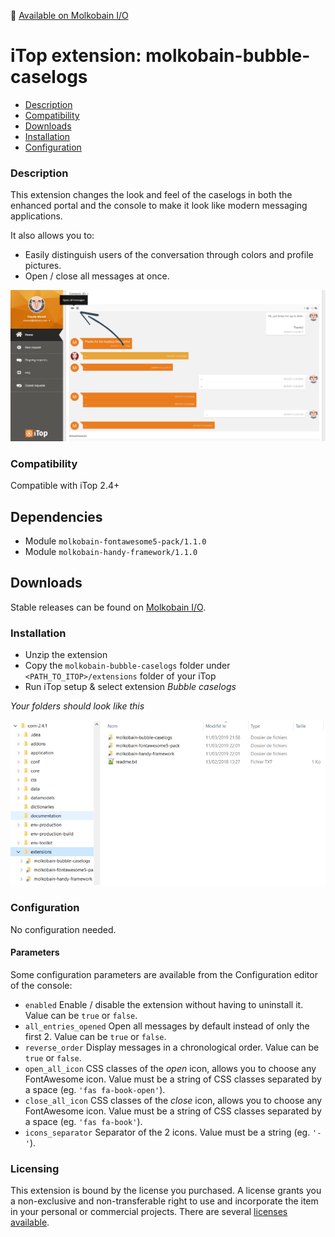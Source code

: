👋 [Available on Molkobain I/O](https://www.molkobain.com/product/bubble-caselogs/)

# iTop extension: molkobain-bubble-caselogs
* [Description](#description)
* [Compatibility](#compatibility)
* [Downloads](#downloads)
* [Installation](#installation)
* [Configuration](#configuration)

### Description
This extension changes the look and feel of the caselogs in both the enhanced portal and the console to make it look like modern messaging applications.

It also allows you to:
* Easily distinguish users of the conversation through colors and profile pictures.
* Open / close all messages at once.

![Description decoration](docs/mbc-portal-example-01.png)

### Compatibility
Compatible with iTop 2.4+

## Dependencies
* Module `molkobain-fontawesome5-pack/1.1.0`
* Module `molkobain-handy-framework/1.1.0`

## Downloads
Stable releases can be found on [Molkobain I/O](https://www.molkobain.com/product/bubble-caselogs/).

### Installation
* Unzip the extension
* Copy the ``molkobain-bubble-caselogs`` folder under ``<PATH_TO_ITOP>/extensions`` folder of your iTop
* Run iTop setup & select extension *Bubble caselogs*

*Your folders should look like this*

![Extensions folder](docs/mbc-install.png)

### Configuration
No configuration needed.

#### Parameters
Some configuration parameters are available from the Configuration editor of the console:
* ``enabled`` Enable / disable the extension without having to uninstall it. Value can be ``true`` or ``false``.
* ``all_entries_opened`` Open all messages by default instead of only the first 2. Value can be ``true`` or ``false``.
* ``reverse_order`` Display messages in a chronological order. Value can be ``true`` or ``false``.
* ``open_all_icon`` CSS classes of the *open* icon, allows you to choose any FontAwesome icon. Value must be a string of CSS classes separated by a space (eg. ``'fas fa-book-open'``).
* ``close_all_icon`` CSS classes of the *close* icon, allows you to choose any FontAwesome icon. Value must be a string of CSS classes separated by a space (eg. ``'fas fa-book'``).
* ``icons_separator`` Separator of the 2 icons. Value must be a string (eg. ``'-'``).

### Licensing
This extension is bound by the license you purchased. A license grants you a non-exclusive and non-transferable right to use and incorporate the item in your personal or commercial projects. There are several [licenses available](https://www.molkobain.com/usage-licenses/).
